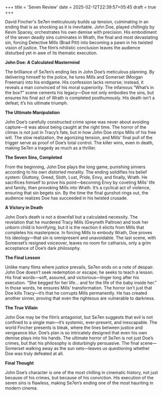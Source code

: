 +++
title = 'Seven Review'
date = 2025-02-12T22:39:57+05:45
draft = true
+++


David Fincher's Se7en meticulously builds up tension, culminating in an ending that is as shocking as it is inevitable. John Doe, played chillingly by Kevin Spacey, orchestrates his own demise with precision. His embodiment of the seven deadly sins culminates in Wrath, the final and most devastating sin, forcing Detective Mills (Brad Pitt) into becoming a pawn in his twisted vision of justice. The film’s nihilistic conclusion leaves the audience disturbed yet in awe of its thematic execution.

 **John Doe: A Calculated Mastermind**

The brilliance of Se7en’s ending lies in John Doe’s meticulous planning. By delivering himself to the police, he lures Mills and Somerset (Morgan Freeman) into his endgame. His confession lacks remorse; instead, it reveals a man convinced of his moral superiority. The infamous “What’s in the box?” scene cements his legacy—Doe not only embodies the sins, but ensures his final act of Wrath is completed posthumously. His death isn’t a defeat; it’s his ultimate triumph.

**The Ultimate Manipulation**

John Doe’s carefully constructed crime spree was never about avoiding capture—it was about being caught at the right time. The horror of the climax is not just in Tracy’s fate, but in how John Doe strips Mills of his free will. The slow realization, the agonizing tension, and Mills' final pull of the trigger serve as proof of Doe’s total control. The killer wins, even in death, making Se7en a tragedy as much as a thriller.

 **The Seven Sins, Completed**

From the beginning, John Doe plays the long game, punishing sinners according to his own distorted morality. The ending solidifies his belief system: Gluttony, Greed, Sloth, Lust, Pride, Envy, and finally, Wrath. He sacrifices himself to prove his point—becoming Envy by coveting Mills’ life and family, then provoking Mills into Wrath. It’s a cyclical act of violence, ensuring that sin begets sin. By the time the final gunshot rings out, the audience realizes Doe has succeeded in his twisted crusade.

**A Victory in Death**

John Doe’s death is not a downfall but a calculated necessity. The revelation that he murdered Tracy Mills (Gwyneth Paltrow) and took her unborn child is horrifying, but it is the reaction it elicits from Mills that completes his masterpiece. In forcing Mills to embody Wrath, Doe proves his ideology—that sin is omnipresent and unavoidable. The last scene, with Somerset’s resigned voiceover, leaves no room for catharsis, only a grim acceptance of Doe’s dark philosophy.

**The Final Lesson**

Unlike many films where justice prevails, Se7en ends on a note of despair. John Doe doesn’t seek redemption or escape; he seeks to teach a lesson. His final words—soft, assured, and victorious—linger long after his execution. “She begged for her life… and for the life of the baby inside her.” In those words, he ensures Mills’ transformation. The horror isn’t just that Doe kills Tracy—it’s that he corrupts Mills permanently. He has created another sinner, proving that even the righteous are vulnerable to darkness.

 **The True Villain**

John Doe may be the film’s antagonist, but Se7en suggests that evil is not confined to a single man—it’s systemic, ever-present, and inescapable. The world Fincher presents is bleak, where the lines between justice and vengeance blur. Doe’s plan is so intricately designed that even his own demise plays into his hands. The ultimate horror of Se7en is not just Doe’s crimes, but that his philosophy is disturbingly persuasive. The final scene—Somerset walking away as the sun sets—leaves us questioning whether Doe was truly defeated at all.

**Final Thought**

John Doe’s character is one of the most chilling in cinematic history, not just because of his crimes, but because of his conviction. His execution of the seven sins is flawless, making Se7en’s ending one of the most haunting in modern cinema.
